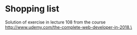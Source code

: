 # Shopping list
Solution of exercise in lecture 108 from the course http://www.udemy.com/the-complete-web-developer-in-2018.\
